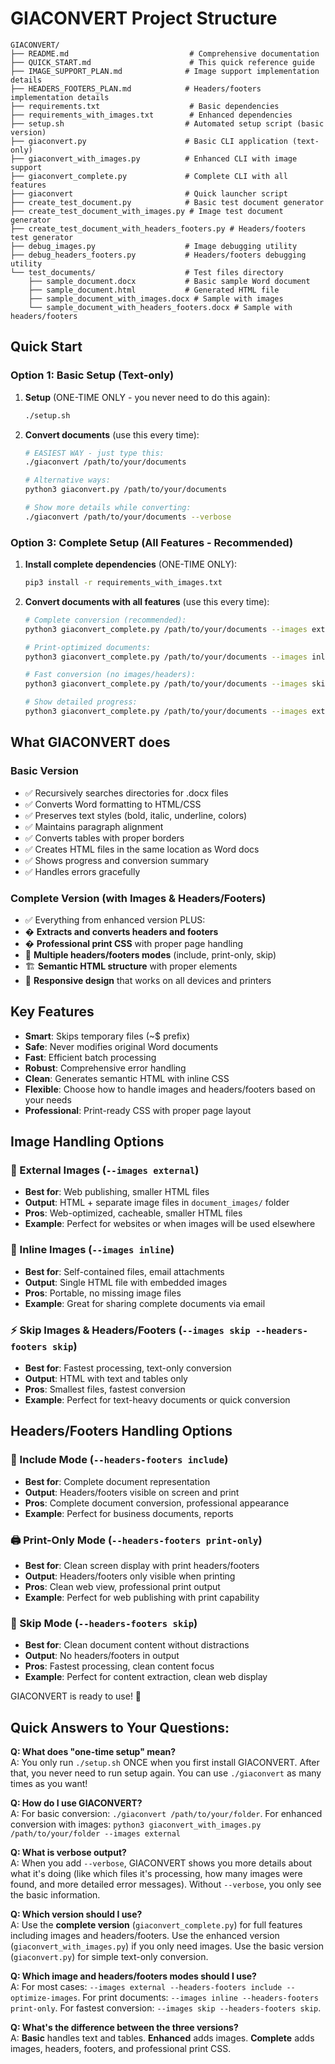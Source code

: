 # GIACONVERT Project Structure

```
GIACONVERT/
├── README.md                           # Comprehensive documentation
├── QUICK_START.md                      # This quick reference guide
├── IMAGE_SUPPORT_PLAN.md              # Image support implementation details
├── HEADERS_FOOTERS_PLAN.md            # Headers/footers implementation details
├── requirements.txt                    # Basic dependencies  
├── requirements_with_images.txt        # Enhanced dependencies
├── setup.sh                           # Automated setup script (basic version)
├── giaconvert.py                      # Basic CLI application (text-only)
├── giaconvert_with_images.py          # Enhanced CLI with image support
├── giaconvert_complete.py             # Complete CLI with all features
├── giaconvert                         # Quick launcher script
├── create_test_document.py            # Basic test document generator
├── create_test_document_with_images.py # Image test document generator
├── create_test_document_with_headers_footers.py # Headers/footers test generator
├── debug_images.py                    # Image debugging utility
├── debug_headers_footers.py           # Headers/footers debugging utility
└── test_documents/                    # Test files directory
    ├── sample_document.docx           # Basic sample Word document
    ├── sample_document.html           # Generated HTML file
    ├── sample_document_with_images.docx # Sample with images
    └── sample_document_with_headers_footers.docx # Sample with headers/footers
```

## Quick Start

### Option 1: Basic Setup (Text-only)
1. **Setup** (ONE-TIME ONLY - you never need to do this again):
   ```bash
   ./setup.sh
   ```

2. **Convert documents** (use this every time):
   ```bash
   # EASIEST WAY - just type this:
   ./giaconvert /path/to/your/documents
   
   # Alternative ways:
   python3 giaconvert.py /path/to/your/documents
   
   # Show more details while converting:
   ./giaconvert /path/to/your/documents --verbose
   ```

### Option 3: Complete Setup (All Features - Recommended)
1. **Install complete dependencies** (ONE-TIME ONLY):
   ```bash
   pip3 install -r requirements_with_images.txt
   ```

2. **Convert documents with all features** (use this every time):
   ```bash
   # Complete conversion (recommended):
   python3 giaconvert_complete.py /path/to/your/documents --images external --headers-footers include --optimize-images
   
   # Print-optimized documents:
   python3 giaconvert_complete.py /path/to/your/documents --images inline --headers-footers print-only
   
   # Fast conversion (no images/headers):
   python3 giaconvert_complete.py /path/to/your/documents --images skip --headers-footers skip
   
   # Show detailed progress:
   python3 giaconvert_complete.py /path/to/your/documents --images external --headers-footers include --verbose
   ```

## What GIACONVERT does

### Basic Version
- ✅ Recursively searches directories for .docx files
- ✅ Converts Word formatting to HTML/CSS
- ✅ Preserves text styles (bold, italic, underline, colors)
- ✅ Maintains paragraph alignment
- ✅ Converts tables with proper borders
- ✅ Creates HTML files in the same location as Word docs
- ✅ Shows progress and conversion summary
- ✅ Handles errors gracefully

### Complete Version (with Images & Headers/Footers)
- ✅ Everything from enhanced version PLUS:
- � **Extracts and converts headers and footers**
- �️ **Professional print CSS** with proper page handling
- 📄 **Multiple headers/footers modes** (include, print-only, skip)
- 🏗️ **Semantic HTML structure** with proper elements
- 📱 **Responsive design** that works on all devices and printers

## Key Features

- **Smart**: Skips temporary files (~$ prefix)
- **Safe**: Never modifies original Word documents
- **Fast**: Efficient batch processing
- **Robust**: Comprehensive error handling
- **Clean**: Generates semantic HTML with inline CSS
- **Flexible**: Choose how to handle images and headers/footers based on your needs
- **Professional**: Print-ready CSS with proper page layout

## Image Handling Options

### 🔗 External Images (`--images external`)
- **Best for**: Web publishing, smaller HTML files
- **Output**: HTML + separate image files in `document_images/` folder
- **Pros**: Web-optimized, cacheable, smaller HTML files
- **Example**: Perfect for websites or when images will be used elsewhere

### 📎 Inline Images (`--images inline`)
- **Best for**: Self-contained files, email attachments
- **Output**: Single HTML file with embedded images
- **Pros**: Portable, no missing image files
- **Example**: Great for sharing complete documents via email

### ⚡ Skip Images & Headers/Footers (`--images skip --headers-footers skip`)
- **Best for**: Fastest processing, text-only conversion
- **Output**: HTML with text and tables only
- **Pros**: Smallest files, fastest conversion
- **Example**: Perfect for text-heavy documents or quick conversion

## Headers/Footers Handling Options

### 📄 Include Mode (`--headers-footers include`)
- **Best for**: Complete document representation
- **Output**: Headers/footers visible on screen and print
- **Pros**: Complete document conversion, professional appearance
- **Example**: Perfect for business documents, reports

### 🖨️ Print-Only Mode (`--headers-footers print-only`)
- **Best for**: Clean screen display with print headers/footers
- **Output**: Headers/footers only visible when printing
- **Pros**: Clean web view, professional print output
- **Example**: Perfect for web publishing with print capability

### 🚫 Skip Mode (`--headers-footers skip`)
- **Best for**: Clean document content without distractions
- **Output**: No headers/footers in output
- **Pros**: Fastest processing, clean content focus
- **Example**: Perfect for content extraction, clean web display

GIACONVERT is ready to use! 🚀

## Quick Answers to Your Questions:

**Q: What does "one-time setup" mean?**  
A: You only run `./setup.sh` ONCE when you first install GIACONVERT. After that, you never need to run setup again. You can use `./giaconvert` as many times as you want!

**Q: How do I use GIACONVERT?**  
A: For basic conversion: `./giaconvert /path/to/your/folder`. For enhanced conversion with images: `python3 giaconvert_with_images.py /path/to/your/folder --images external`

**Q: What is verbose output?**  
A: When you add `--verbose`, GIACONVERT shows you more details about what it's doing (like which files it's processing, how many images were found, and more detailed error messages). Without `--verbose`, you only see the basic information.

**Q: Which version should I use?**  
A: Use the **complete version** (`giaconvert_complete.py`) for full features including images and headers/footers. Use the enhanced version (`giaconvert_with_images.py`) if you only need images. Use the basic version (`giaconvert.py`) for simple text-only conversion.

**Q: Which image and headers/footers modes should I use?**  
A: For most cases: `--images external --headers-footers include --optimize-images`. For print documents: `--images inline --headers-footers print-only`. For fastest conversion: `--images skip --headers-footers skip`.

**Q: What's the difference between the three versions?**  
A: **Basic** handles text and tables. **Enhanced** adds images. **Complete** adds images, headers, footers, and professional print CSS.